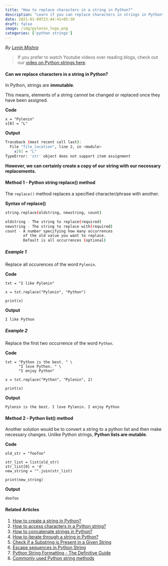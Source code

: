 ```yaml
---
title: "How to replace characters in a string in Python?"
description: "Learn if you can replace characters in strings in Python"
date: 2021-01-09T23:44:41+05:30
draft: false
image: /img/pylenin_logo.png
categories: ['python strings']
---
```

<div class="sharethis-inline-follow-buttons"></div>

*By [Lenin Mishra](https://www.pylenin.com/authors/#lenin-mishra)*

> If you prefer to watch Youtube videos over reading blogs, check out our [video on Python strings here](https://youtu.be/MXdNMo_f95I). 

#### Can we replace characters in a string in Python?

In Python, strings are **immutable**.

This means, elements of a string cannot be changed or replaced once they have been assigned.

**Code**
```python3
x = "Pylenin"
x[0] = "L"
```

**Output**
```bash
Traceback (most recent call last):
  File "file_location", line 2, in <module>
    x[0] = "L"
TypeError: 'str' object does not support item assignment
```

**However, we can certainly create a copy of our string with our necessary replacements.**

#### Method 1 - Python string replace() method

The `replace()` method replaces a specified character/phrase with another.

**Syntax of replace()**
```bash
string.replace(oldstring, newstring, count)

oldstring - The string to replace(required)
newstring - The string to replace with(required)
count - A number specifying how many occurrences 
        of the old value you want to replace. 
        Default is all occurrences (optional)
```

##### Example 1

Replace all occurences of the word `Pylenin`.

**Code**

```python3
txt = "I like Pylenin"

x = txt.replace("Pylenin", "Python")

print(x)
```

**Output**

```python3
I like Python
```

##### Example 2

Replace the first two occurrence of the word `Python`.

**Code**

```python3
txt = "Python is the best. " \
      "I love Python. " \
      "I enjoy Python"

x = txt.replace("Python", "Pylenin", 2)

print(x)
```

**Output**

```python3
Pylenin is the best. I love Pylenin. I enjoy Python
```

#### Method 2 - Python list() method

Another solution would be to convert a string to a python list and then make necessary changes. 
Unlike Python strings, **Python lists are mutable**.

**Code**

```python3
old_str = "foofoo"

str_list = list(old_str)
str_list[0] = 'd'
new_string = "".join(str_list)

print(new_string)
```

**Output**

```python3
doofoo
```

#### Related Articles

1. [How to create a string in Python?](https://www.pylenin.com/blogs/create-string-python/)
2. [How to access characters in a Python string?](https://www.pylenin.com/blogs/access-characters-in-string/)
3. [How to concatenate strings in Python?](https://www.pylenin.com/blogs/concatenate-strings-in-python/)
4. [How to iterate through a string in Python?](https://www.pylenin.com/blogs/iterating-through-python-string/)
5. [Check if a Substring is Present in a Given String](https://www.pylenin.com/blogs/check-substring-in-a-string-python/)
6. [Escape sequences in Python String](https://www.pylenin.com/blogs/escape-sequences-python-string/)
7. [Python String Formatting - The Definitive Guide](https://www.pylenin.com/blogs/python-string-formatting/)
8. [Commonly used Python string methods](https://www.pylenin.com/blogs/common-python-string-methods)